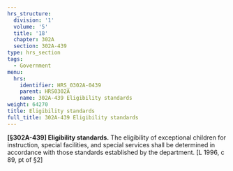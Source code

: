 ```yaml
---
hrs_structure:
  division: '1'
  volume: '5'
  title: '18'
  chapter: 302A
  section: 302A-439
type: hrs_section
tags:
  - Government
menu:
  hrs:
    identifier: HRS_0302A-0439
    parent: HRS0302A
    name: 302A-439 Eligibility standards
weight: 64270
title: Eligibility standards
full_title: 302A-439 Eligibility standards
---
```

**[§302A-439] Eligibility standards.** The eligibility of exceptional children for instruction, special facilities, and special services shall be determined in accordance with those standards established by the department. [L 1996, c 89, pt of §2]